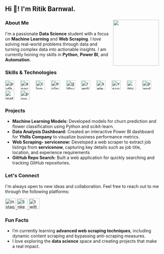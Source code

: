 <h2 align="left">Hi 👋! I'm Ritik Barnwal.</h2>

###

<img align="right" height="150" src="https://i.giphy.com/media/v1.Y2lkPTc5MGI3NjExYmt0ZzlibzJpaWRmYnM3d3RtNTg2d3Axb2tyN2xtMTU1NnExeG94aiZlcD12MV9pbnRlcm5hbF9naWZfYnlfaWQmY3Q9Zw/Cz4zNw55zakg2nglWn/giphy.gif"  />

<!-- COFFEE -->

###

### About Me
I'm a passionate **Data Science** student with a focus on **Machine Learning** and **Web Scraping**. I love solving real-world problems through data and turning complex data into actionable insights. I am currently honing my skills in **Python**, **Power BI**, and **Automation**.

### Skills & Technologies
<div align="left">
  <img src="https://cdn.jsdelivr.net/gh/devicons/devicon/icons/python/python-original.svg" height="30" alt="python logo"  />
  <img width="12" />
  <img src="https://cdn.jsdelivr.net/gh/devicons/devicon/icons/anaconda/anaconda-original.svg" height="30" alt="anaconda logo"  />
  <img width="12" />
  <img src="https://skillicons.dev/icons?i=c" height="30" alt="c logo"  />
  <img width="12" />
  <img src="https://skillicons.dev/icons?i=eclipse" height="30" alt="eclipseide logo"  />
  <img width="12" />
  <img src="https://skillicons.dev/icons?i=github" height="30" alt="github logo"  />
  <img width="12" />
  <img src="https://skillicons.dev/icons?i=replit" height="30" alt="replit logo"  />
  <img width="12" />
  <img src="https://skillicons.dev/icons?i=selenium" height="30" alt="selenium logo"  />
  <img width="12" />
  <img src="https://skillicons.dev/icons?i=vscode" height="30" alt="vscode logo"  />
  <img width="12" />
  <img src="https://skillicons.dev/icons?i=mysql" height="30" alt="mysql logo"  />
  <img width="12" />
  <img src="https://skillicons.dev/icons?i=pandas" height="30" alt="pandas logo" />
  <img width="12" />
  <img src="https://skillicons.dev/icons?i=matplotlib" height="30" alt="matplotlib logo" />
  <img width="12" />
  <img src="https://skillicons.dev/icons?i=powerbi" height="30" alt="powerbi logo" />
</div>

###

### Projects
- **Machine Learning Models:** Developed models for churn prediction and flower classification using Python and scikit-learn.
- **Data Analysis Dashboard:** Created an interactive Power BI dashboard for **Yhills Company** to visualize business performance metrics.
- **Web Scraping- servicenow:** Developed a web scraper to extract job listings from **servicenow**, capturing key details such as job title, location, and experience requirements
- **GitHub Repo Search:** Built a web application for quickly searching and tracking GitHub repositories.

### Let's Connect
I'm always open to new ideas and collaboration. Feel free to reach out to me through the following platforms:

<div align="left">
  <a href="https://www.instagram.com/theritikbarnwal" target="_blank">
    <img src="https://img.shields.io/static/v1?message=theritikbarnwal&logo=instagram&label=&color=E4405F&logoColor=white&labelColor=&style=for-the-badge" height="35" alt="instagram logo"  />
  </a>
  <a href="https://www.linkedin.com/in/theritikbarnwal/" target="_blank">
    <img src="https://img.shields.io/static/v1?message=theritikbarnwal&logo=linkedin&label=&color=0077B5&logoColor=white&labelColor=&style=for-the-badge" height="35" alt="linkedin logo"  />
  </a>
  <a href="https://x.com/theritikbarnwal" target="_blank">
    <img src="https://img.shields.io/static/v1?message=theritikbarnwal&logo=twitter&label=&color=1DA1F2&logoColor=white&labelColor=&style=for-the-badge" height="35" alt="twitter logo"  />
  </a>
</div>

###

### Fun Facts
- I’m currently learning **advanced web scraping techniques**, including dynamic content scraping and bypassing anti-scraping measures.
- I love exploring the **data science** space and creating projects that make a real impact.

